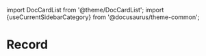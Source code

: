 import DocCardList from '@theme/DocCardList';
import {useCurrentSidebarCategory} from '@docusaurus/theme-common';

# Record

<DocCardList items={useCurrentSidebarCategory().items}/>
